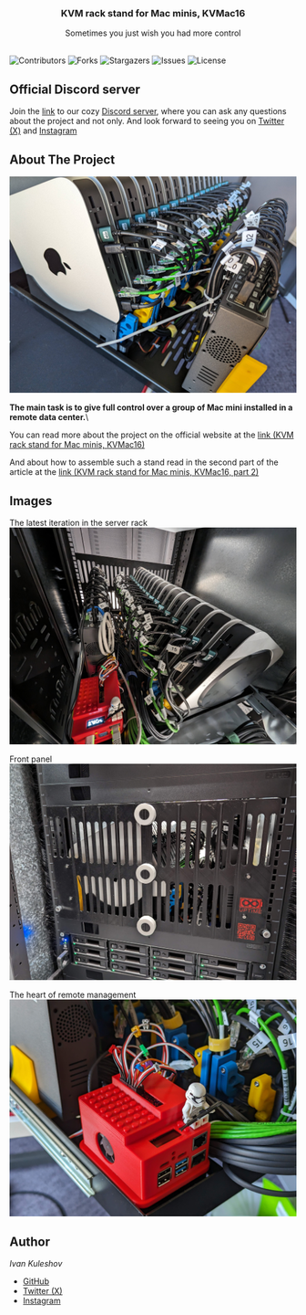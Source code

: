 <br/>
<p align="center">
  <h3 align="center">KVM rack stand for Mac minis, KVMac16</h3>

  <p align="center">
    Sometimes you just wish you had more control
    <br/>
    <br/>
  </p>
</p>

![Contributors](https://img.shields.io/github/contributors/Uptime-Lab/KVM-rack-stand-for-16-Mac-minis?color=dark-green) ![Forks](https://img.shields.io/github/forks/Uptime-Lab/KVM-rack-stand-for-16-Mac-minis?style=social) ![Stargazers](https://img.shields.io/github/stars/Uptime-Lab/KVM-rack-stand-for-16-Mac-minis?style=social) ![Issues](https://img.shields.io/github/issues/Uptime-Lab/KVM-rack-stand-for-16-Mac-minis) ![License](https://img.shields.io/github/license/Uptime-Lab/KVM-rack-stand-for-16-Mac-minis) 

## Official Discord server

Join the [link](https://discord.gg/2MZjPUU59P) to our cozy [Discord server](https://discord.gg/2MZjPUU59P), where you can ask any questions about the project and not only. And look forward to seeing you on [Twitter (X)](https://twitter.com/Merocle) and [Instagram](https://www.instagram.com/uptime.lab/)

## About The Project

![KVMac16](images/KVMac16.jpg)

**The main task is to give full control over a group of Mac mini installed in a remote data center.**\

You can read more about the project on the official website at the [link (KVM rack stand for Mac minis, KVMac16)](https://uplab.pro/2023/11/kvm-rack-stand-for-mac-minis-kvmac16/)

And about how to assemble such a stand read in the second part of the article at the [link  (KVM rack stand for Mac minis, KVMac16, part 2)](https://uplab.pro/2023/12/kvm-rack-stand-for-mac-minis-kvmac16-part-2/)


## Images

The latest iteration in the server rack
![In-rack](images/In-rack.jpg)

Front panel
![Front panel](images/Front.jpg)

The heart of remote management
![Fan_Unit_v0.8](images/Raspberry.jpg)


## Author

*Ivan Kuleshov*
* [GitHub](https://github.com/Merocle)
* [Twitter (X)](https://twitter.com/Merocle)
* [Instagram](https://www.instagram.com/uptime.lab/)